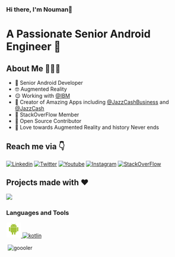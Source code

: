 ### Hi there, I'm Nouman👋


# A Passionate Senior Android Engineer 🚀 

## About Me 🤷🏻‍♂️

* 📱 Senior Android Developer
* 🤓 Augmented Reality
* 😌 Working with [@IBM](https://ibm.com/)
* 🐶 Creator of Amazing Apps including [@JazzCashBusiness](https://play.google.com/store/apps/details?id=com.ibm.jazzcashmerchant) and [@JazzCash](https://play.google.com/store/apps/details?id=com.techlogix.mobilinkcustomer)
* 📸 StackOverFlow Member 
* 📝 Open Source Contributor
* 🚀 Love towards Augmented Reality and history Never ends
## 
## Reach me via 👇

[![Linkedin](https://img.shields.io/badge/LinkedIn-blue.svg?style=for-the-badge&logo=linkedin)](https://www.linkedin.com/in/chnouman/)
[![Twitter](https://img.shields.io/badge/Twitter-skyblue.svg?style=for-the-badge&logo=twitter)](https://twitter.com/chnouman200)
[![Youtube](https://img.shields.io/badge/Youtube-red.svg?style=for-the-badge&logo=youtube)](https://www.youtube.com/channel/UCaQO8eigwLUe5Ktl3UZrEDA)
[![Instagram](https://img.shields.io/badge/Instagram-gray.svg?style=for-the-badge&logo=instagram)](https://www.instagram.com/codewithnomi/)
[![StackOverFlow](https://img.shields.io/stackexchange/stackoverflow/r/6236752?style=for-the-badge)](https://stackoverflow.com/users/6236752/nouman-ch)


## Projects made with ❤️ 

![](https://github-profile-trophy.vercel.app/?username=chnouman)

### Languages and Tools
<p align="left"> <a href="https://developer.android.com" target="_blank"> <img src="https://raw.githubusercontent.com/devicons/devicon/master/icons/android/android-original-wordmark.svg" alt="android" width="40" height="40"/> </a> <a href="https://kotlinlang.org" target="_blank"> <img src="https://www.vectorlogo.zone/logos/kotlinlang/kotlinlang-icon.svg" alt="kotlin" width="40" height="40"/> </a> </p>

<p>&nbsp;<img align="center" src="https://github-readme-stats.vercel.app/api?username=chnouman&show_icons=true&locale=en" alt="goooler" /></p>
